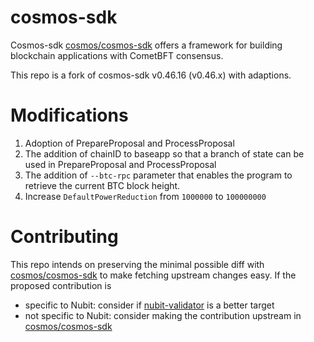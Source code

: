 # cosmos-sdk

Cosmos-sdk [cosmos/cosmos-sdk](https://github.com/cosmos/cosmos-sdk) offers a framework for building blockchain applications with CometBFT consensus.

This repo is a fork of cosmos-sdk v0.46.16 (v0.46.x) with adaptions.

# Modifications
1. Adoption of PrepareProposal and ProcessProposal
1. The addition of chainID to baseapp so that a branch of state can be used in PrepareProposal and ProcessProposal
1. The addition of  `--btc-rpc` parameter that enables the program to retrieve the current BTC block height.
1. Increase `DefaultPowerReduction` from `1000000` to `100000000`

# Contributing
This repo intends on preserving the minimal possible diff with [cosmos/cosmos-sdk](https://github.com/cosmos/cosmos-sdk) to make fetching upstream changes easy. If the proposed contribution is
- specific to Nubit: consider if [nubit-validator](https://github.com/RiemaLabs/nubit-validator) is a better target
- not specific to Nubit: consider making the contribution upstream in [cosmos/cosmos-sdk](https://github.com/cosmos/cosmos-sdk)